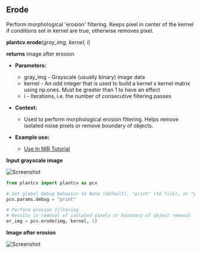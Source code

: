 ## Erode

Perform morphological 'erosion' filtering. Keeps pixel in center of the kernel if 
conditions set in kernel are true, otherwise removes pixel.

**plantcv.erode**(*gray_img, kernel, i*)

**returns** image after erosion

- **Parameters:**
    - gray_img - Grayscale (usually binary) image data
    - kernel - An odd integer that is used to build a kernel x kernel matrix using np.ones. Must be greater than 1 to have an effect
    - i - Iterations, i.e. the number of consecutive filtering passes
   
- **Context:**
    - Used to perform morphological erosion filtering. Helps remove isolated noise pixels or remove boundary of objects.
- **Example use:**
    - [Use In NIR Tutorial](nir_tutorial.md)
    
**Input grayscale image**

![Screenshot](img/documentation_images/erode/grayscale_image.jpg)

```python
from plantcv import plantcv as pcv

# Set global debug behavior to None (default), "print" (to file), or "plot" (Jupyter Notebooks or X11)
pcv.params.debug = "print"

# Perform erosion filtering
# Results in removal of isolated pixels or boundary of object removal
er_img = pcv.erode(img, kernel, 1)
```

**Image after erosion**

![Screenshot](img/documentation_images/erode/erosion.jpg)
